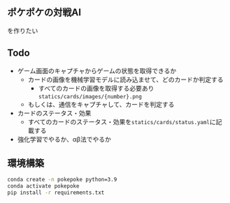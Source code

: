 ## ポケポケの対戦AI
を作りたい
## Todo
- ゲーム画面のキャプチャからゲームの状態を取得できるか
    - カードの画像を機械学習モデルに読み込ませて、どのカードか判定する
        - すべてのカードの画像を取得する必要あり `statics/cards/images/{number}.png`
    - もしくは、通信をキャプチャして、カードを判定する
- カードのステータス・効果
    - すべてのカードのステータス・効果を`statics/cards/status.yaml`に記載する
- 強化学習でやるか、αβ法でやるか

## 環境構築
```bash
conda create -n pokepoke python=3.9
conda activate pokepoke
pip install -r requirements.txt
```